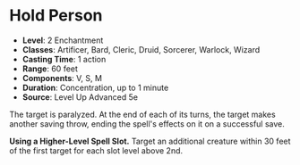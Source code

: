 # Hold Person

- **Level**: 2 Enchantment
- **Classes**: Artificer, Bard, Cleric, Druid, Sorcerer, Warlock, Wizard
- **Casting Time**: 1 action
- **Range**: 60 feet
- **Components**: V, S, M
- **Duration**: Concentration, up to 1 minute
- **Source**: Level Up Advanced 5e

The target is paralyzed. At the end of each of its turns, the target makes another saving throw, ending the spell's effects on it on a successful save.

**Using a Higher-Level Spell Slot.** Target an additional creature within 30 feet of the first target for each slot level above 2nd.
